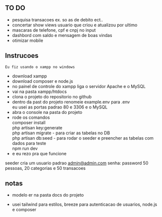 ## TO DO

- pesquisa transacoes ex. so as de debito ect..
- concertar show views usuario que criou e atualizou por ultimo
- mascaras de telefone, cpf e cnpj no input
- dashbord com saldo e mensagem de boas vindas
- otimizar mobile

## Instrucoes

    Eu fiz usando o xampp no windows
- download xampp 
- download composer e node.js
- no painel de controle do xampp liga o servidor Apache e o MySQL
- vai na pasta xampp/htdocs
- clona o projeto do repositorio no github
- dentro da past do projeto renomeie example.env para .env\
    eu usei as portas padrao 80 e 3306 e o MySQL
- abra o console na pasta do projeto
- rode os comandos\
    composer install\
    php artisan key:generate\
    php artisan migrate - para criar as tabelas no DB\
    php artisan db:seed - para rodar o seeder e preencher as tabelas com dados para teste\
    npm run dev
- e eu rezo pra que funcione

seeder cria um usuario padrao admin@admin.com senha: password
50 pessoas, 20 categorias e 50 transacoes

## notas

- modelo er na pasta docs do projeto

- usei tailwind para estilos, breeze para autenticacao de usuarios, node.js e composer


